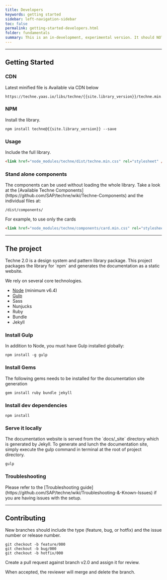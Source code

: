 ```yaml
---
title: Developers
keywords: getting started
sidebar: left-navigation-sidebar
toc: false
permalink: getting-started-developers.html
folder: fundamentals
summary: This is an in-development, experimental version. It should NOT be used for production. Refer to the Techne website for details about the current version.
---
```


<hr>

<h2 class="docs-header-h2">Getting Started</h2>

<h3 class="docs-header-h3">CDN</h3>

<p>Latest minified file is Available via CDN below</p>

```
https://techne.yaas.io/libs/techne/{{site.library_version}}/techne.min.css
```

<h3 class="docs-header-h3">NPM</h3>
Install the library.

````
npm install techne@{{site.library_version}} --save
````

<h3 class="docs-header-h3">Usage</h3>
Include the full library.

```html
<link href="node_modules/techne/dist/techne.min.css" rel="stylesheet" />
```

<h3 class="docs-header-h3">Stand alone components</h3>
The components can be used without loading the whole library. Take a look at the [Available Techne Components](https://github.com/SAP/techne/wiki/Techne-Components) and the individual files at:

```
/dist/components/
```

For example, to use only the cards
```html
<link href="node_modules/techne/components/card.min.css" rel="stylesheet" />
````

<hr>

<h2 class="docs-header-h2">The project</h2>
Techne 2.0 is a design system and pattern library package. This project packages the library for `npm` and generates the documentation as a static website.

We rely on several core technologies.

* [Node](https://nodejs.org/) (minimum v6.4)
* [Gulp](https://gulpjs.com/)
* Sass
* Nunjucks
* Ruby
* Bundle
* Jekyll

<h3 class="docs-header-h3">Install Gulp</h3>
In addition to Node, you must have Gulp installed globally:

`npm install -g gulp`

<h3 class="docs-header-h3">Install Gems</h3>
The following gems needs to be installed for the documentation site generation

`gem install ruby bundle jekyll`

<h3 class="docs-header-h3">Install dev dependencies</h3>

`npm install`

<h3 class="docs-header-h3">Serve it locally</h3>
The documentation website is served from the `docs/_site` directory which is generated by Jekyll. To generate and lunch the documentation site, simply execute the gulp command in terminal at the root of project directory.

`gulp`

<h3 class="docs-header-h3">Troubleshooting</h3>
Please refer to the [Troubleshooting guide](https://github.com/SAP/techne/wiki/Troubleshooting-&-Known-Issues) if you are having issues with the setup.

<hr>

<h2 class="docs-header-h2">Contributing</h2>
New branches should include the type (feature, bug, or hotfix) and the issue number or release number.

```
git checkout -b feature/000
git checkout -b bug/000
git checkout -b hotfix/000
```

Create a pull request against branch  v2.0  and assign it for review.

When accepted, the reviewer will merge and delete the branch.
